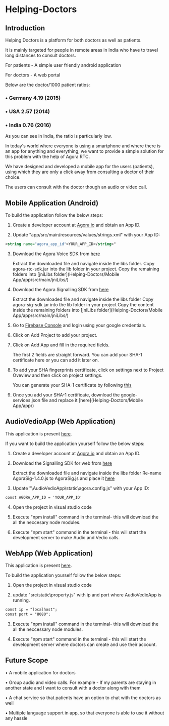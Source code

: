 # Helping-Doctors

## Introduction

Helping Doctors is a platform for both doctors as well as patients.

It is mainly targeted for people in remote areas in India who have to travel long distances to consult doctors.

For patients - A simple user friendly android application

For doctors - A web portal

Below are the doctor/1000 patient ratios: 

### • Germany 4.19 (2015)

### • USA 2.57 (2014)

### • India 0.76 (2016)

As you can see in India, the ratio is particularly low.

In today's world where everyone is using a smartphone and where there is an app for anything and everything, we want to provide a simple solution for this problem with the help of Agora RTC.

We have designed and developed a mobile app for the users (patients), using which they are only a click away from consulting a doctor of their choice.

The users can consult with the doctor though an audio or video call.

## Mobile Application (Android)

To build the application follow the below steps:

1. Create a developer account at [Agora.io](https://agora.io) and obtain an App ID.

2. Update "app/src/main/resources/values/strings.xml" with your App ID: 

 ```xml
 <string name="agora_app_id">YOUR_APP_ID</string>"
 ```
3. Download the Agora Voice SDK from [here](https://docs.agora.io/en/Video/downloads)

   Extract the downloaded file and navigate inside the libs folder. 
   Copy agora-rtc-sdk.jar into the lib folder in your project.
   Copy the remaining folders into [jniLibs folder](Helping-Doctors/Mobile App/app/src/main/jniLibs/)
   
4. Download the Agora Signalling SDK from [here](https://docs.agora.io/en/Signaling/downloads)

   Extract the downloaded file and navigate inside the libs folder
   Copy agora-sig-sdk.jar into the lib folder in your project
   Copy the content inside the remaining folders into [jniLibs folder](Helping-Doctors/Mobile App/app/src/main/jniLibs/)

5. Go to [Firebase Console](https://console.firebase.google.com/) and login using your google credentials.

6. Click on Add Project to add your project.

7. Click on Add App and fill in the required fields.
   
   The first 2 fields are straight forward.
   You can add your SHA-1 certificate here or you can add it later on.

8. To add your SHA fingerprints certificate, click on settings next to Project Oveview and then click on project settings.
   
   You can generate your SHA-1 certificate by following [this](https://developers.google.com/android/guides/client-auth)

9. Once you add your SHA-1 certificate, download the google-services.json file and replace it [here](Helping-Doctors/Mobile App/app/)


## AudioVedioApp (Web Application)

This application is present [here](/AudioVedioApp/).

If you want to build the application yourself follow the below steps:

1. Create a developer account at [Agora.io](https://agora.io) and obtain an App ID.

2. Download the Signalling SDK for web from [here](https://docs.agora.io/en/Signaling/downloads)
   
   Extract the downloaded file and navigate inside the libs folder
   Re-name AgoraSig-1.4.0.js to AgoraSig.js and place it [here](/AudioVedioApp/static) 

3. Update "\AudioVedioApp\static\agora.config.js" with your App ID: 

 ```xml
 const AGORA_APP_ID = 'YOUR_APP_ID'
 ```
4. Open the project in visual studio code

5. Execute "npm install" command  in the terminal- this will download the all the neccesary  node modules.

6. Execute "npm start" command in the terminal - this will start the development server to make Audio and Vedio calls.

## WebApp (Web Application)

This application is present [here](/WebApp/).

To build the application yourself follow the below steps:

1. Open the project in visual studio code

2. update "src\static\property.js" with ip and port where AudioVedioApp is running. 

 ```xml
 const ip = "localhost";
 const port = "8080";
 ```

3. Execute "npm install" command  in the terminal- this will download the all the neccessary node modules.

4. Execute "npm start" command in the terminal - this will start the development server where doctors can create and use their account.


## Future Scope

• A mobile application for doctors

• Group audio and video calls. For example - If my parents are staying in another state and I want to consult with a doctor along with     them

• A chat service so that patients have an option to chat with the doctors as well

• Multiple language support in app, so that everyone is able to use it without any hassle
